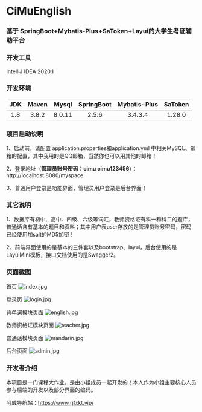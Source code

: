 # CiMuEnglish
### 基于 SpringBoot+Mybatis-Plus+SaToken+Layui的大学生考证辅助平台

### 开发工具

IntelliJ IDEA 2020.1

### 开发环境

| JDK | Maven| Mysql  | SpringBoot | Mybatis-Plus | SaToken| 
| :-------------: |:-------------:| :-------------:| :-------------:|:-------------:| :-------------:|
| 1.8  | 3.8.2 | 8.0.11| 2.5.6 | 3.4.3.4 | 1.28.0 | 

### 项目启动说明

1、启动前，请配置 application.properties和application.yml 中相关MySQL、邮箱的配置，其中我用的是QQ邮箱，当然你也可以用其他的邮箱！

2、登录地址（**管理员账号密码：cimu cimu123456**）：http://localhost:8080/myspace

3、普通用户登录是功能界面，管理员用户登录是后台界面！

### 其它说明

1、数据库有初中、高中、四级、六级等词汇，教师资格证有科一和科二的题库，普通话含有基本的题目和资料；其中用户表user存放的是管理员账号密码，密码已经使用加salt的MD5加密！

2、前端界面使用的是基本的三件套以及bootstrap、layui，后台使用的是LayuiMini模板，接口文档使用的是Swagger2。

### 页面截图
首页
![index.jpg](http://imgtu.aiyunkj.com/2022/05/20/b6210ccd82e2b.jpg)

登录页
![login.jpg](http://imgtu.aiyunkj.com/2022/05/20/b99a574353143.jpg)

背单词模块页面
![english.jpg](http://imgtu.aiyunkj.com/2022/05/20/ad22ef8e15851.jpg)

教师资格证模块页面
![teacher.jpg](http://imgtu.aiyunkj.com/2022/05/20/ec09a12470f65.jpg)

普通话模块页面
![mandarin.jpg](http://imgtu.aiyunkj.com/2022/05/20/db92b6ccbba95.jpg)

后台页面
![admin.jpg](http://imgtu.aiyunkj.com/2022/05/20/e76c2239af3f2.jpg)

### 开发者介绍

本项目是一门课程大作业，是由小组成员一起开发的！本人作为小组主要核心人员参与后端的开发以及部分界面的编码。

阿威导航站：https://www.rjfxkt.vip/
